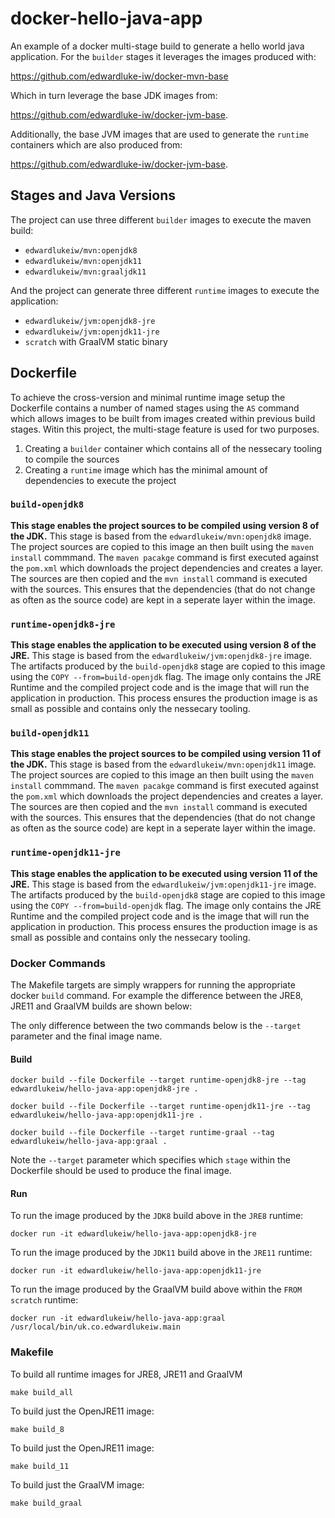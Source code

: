 # docker-hello-java-app
An example of a docker multi-stage build to generate a hello world java application. For the `builder` stages it leverages the images produced with:

https://github.com/edwardluke-iw/docker-mvn-base

Which in turn leverage the base JDK images from:

https://github.com/edwardluke-iw/docker-jvm-base.

Additionally, the base JVM images that are used to generate the `runtime` containers which are also produced from:

https://github.com/edwardluke-iw/docker-jvm-base.


## Stages and Java Versions

The project can use three different `builder` images to execute the maven build:
* `edwardlukeiw/mvn:openjdk8`
* `edwardlukeiw/mvn:openjdk11`
* `edwardlukeiw/mvn:graaljdk11`

And the project can generate three different `runtime` images to execute the application:
* `edwardlukeiw/jvm:openjdk8-jre`
* `edwardlukeiw/jvm:openjdk11-jre`
* `scratch` with GraalVM static binary

## Dockerfile

To achieve the cross-version and minimal runtime image setup the Dockerfile contains a number of named stages using the `AS` command which allows images to be built from images created within previous build stages. Witin this project, the multi-stage feature is used for two purposes.

1. Creating a `builder` container which contains all of the nessecary tooling to compile the sources
2. Creating a `runtime` image which has the minimal amount of dependencies to execute the project

### `build-openjdk8`
**This stage enables the project sources to be compiled using version 8 of the JDK.**
This stage is based from the `edwardlukeiw/mvn:openjdk8` image. The project sources are copied to this image an then built using the `maven install` commmand. The `maven pacakge` command is first executed against the `pom.xml` which downloads the project dependencies and creates a layer. The sources are then copied and the `mvn install` command is executed with the sources. This ensures that the dependencies (that do not change as often as the source code) are kept in a seperate layer within the image.

### `runtime-openjdk8-jre`
**This stage enables the application to be executed using version 8 of the JRE.**
This stage is based from the `edwardlukeiw/jvm:openjdk8-jre` image. The artifacts produced by the `build-openjdk8` stage are copied to this image using the `COPY --from=build-openjdk` flag. The image only contains the JRE Runtime and the compiled project code and is the image that will run the application in production. This process ensures the production image is as small as possible and contains only the nessecary tooling.

### `build-openjdk11`
**This stage enables the project sources to be compiled using version 11 of the JDK.**
This stage is based from the `edwardlukeiw/mvn:openjdk11` image. The project sources are copied to this image an then built using the `maven install` commmand. The `maven pacakge` command is first executed against the `pom.xml` which downloads the project dependencies and creates a layer. The sources are then copied and the `mvn install` command is executed with the sources. This ensures that the dependencies (that do not change as often as the source code) are kept in a seperate layer within the image.

### `runtime-openjdk11-jre`
**This stage enables the application to be executed using version 11 of the JRE.**
This stage is based from the `edwardlukeiw/jvm:openjdk11-jre` image. The artifacts produced by the `build-openjdk8` stage are copied to this image using the `COPY --from=build-openjdk` flag. The image only contains the JRE Runtime and the compiled project code and is the image that will run the application in production. This process ensures the production image is as small as possible and contains only the nessecary tooling.

### Docker Commands
The Makefile targets are simply wrappers for running the appropriate docker `build` command. For example the difference between the JRE8, JRE11 and GraalVM builds are shown below:

The only difference between the two commands below is the `--target` parameter and the final image name.

#### Build

	docker build --file Dockerfile --target runtime-openjdk8-jre --tag edwardlukeiw/hello-java-app:openjdk8-jre .

	docker build --file Dockerfile --target runtime-openjdk11-jre --tag edwardlukeiw/hello-java-app:openjdk11-jre .

    docker build --file Dockerfile --target runtime-graal --tag edwardlukeiw/hello-java-app:graal .

Note the `--target` parameter which specifies which `stage` within the Dockerfile should be used to produce the final image.

#### Run

To run the image produced by the `JDK8` build above in the `JRE8` runtime:

    docker run -it edwardlukeiw/hello-java-app:openjdk8-jre

To run the image produced by the `JDK11` build above in the `JRE11` runtime:

    docker run -it edwardlukeiw/hello-java-app:openjdk11-jre

To run the image produced by the GraalVM build above within the `FROM scratch` runtime:

	docker run -it edwardlukeiw/hello-java-app:graal /usr/local/bin/uk.co.edwardlukeiw.main

### Makefile

To build all runtime images for JRE8, JRE11 and GraalVM

    make build_all

To build just the OpenJRE11 image:

    make build_8

To build just the OpenJRE11 image:

    make build_11

To build just the GraalVM image:

    make build_graal
